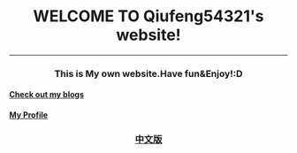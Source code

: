 <style>
  @import url("style/main.css")
</style>
# <center>WELCOME TO Qiufeng54321's website!</center>
  
--------  
### <center>This is My own website.Have fun&Enjoy!:D</center>  
#### [Check out my blogs](https://qiufeng54321.github.io/posts/Main)  
#### [My Profile](https://qiufeng54321.github.io/Profile)
  
### <center><a class="flat" href="README-zh">中文版</a></center>
